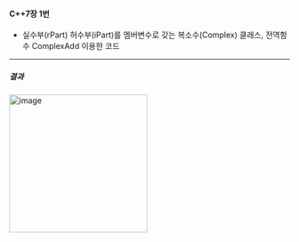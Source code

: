 #### C++7장 1번
  * 실수부(rPart) 허수부(iPart)를 멤버변수로 갖는 복소수(Complex) 클래스, 전역함수 ComplexAdd 이용한 코드

---
##### 결과
<img width="248" alt="image" src="https://github.com/user-attachments/assets/71e9f059-a642-4e01-b7d9-aa053b86cd84">
